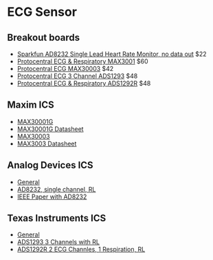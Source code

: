 # ECG Sensor

## Breakout boards
- [Sparkfun AD8232 Single Lead Heart Rate Monitor, no data out](https://github.com/sparkfun/AD8232_Heart_Rate_Monitor) $22
- [Protocentral ECG & Respiratory MAX3001](https://protocentral.com/product/protocentral-max30001) $60
- [Protocentral ECG MAX30003](https://protocentral.com/product/protocentral-max30003-single-lead-ecg-breakout-board-v2/) $42
- [Protocentral ECG 3 Channel ADS1293](https://protocentral.com/product/ads1292r-ecg-respiration-breakout-kit/) $48
- [Protocentral ECG & Respiratory ADS1292R](https://protocentral.com/product/ads1292r-ecg-respiration-breakout-kit/) $48

## Maxim ICS
- [MAX30001G](https://www.maximintegrated.com/en/products/analog/data-converters/analog-front-end-ics/MAX30001G.html)
- [MAX30001G Datasheet](https://datasheets.maximintegrated.com/en/ds/MAX30001G.pdf)
- [MAX30003](https://www.maximintegrated.com/en/products/analog/data-converters/analog-front-end-ics/MAX30003.html)
- [MAX3003 Datasheet](https://www.digikey.com/htmldatasheets/production/1994693/0/0/1/max30003.html?utm_adgroup=Integrated%20Circuits&utm_source=google&utm_medium=cpc&utm_campaign=Dynamic%20Search_EN_Product&utm_term=&utm_content=Integrated%20Circuits&gclid=Cj0KCQjwla-hBhD7ARIsAM9tQKvDKbhxIOCwuTKxuGPQEnPMAb2M2XKD20NTcfvLvnXPD3isk3i5nscaAoGZEALw_wcB)

## Analog Devices ICS
- [General](https://www.analog.com/en/applications/markets/healthcare-pavilion-home/vital-signs-measurement/electrocardiogram-ecg-measurement.html )
- [AD8232, single channel, RL](https://www.analog.com/en/products/ad8232.html)
- [IEEE Paper with AD8232](https://doi.org/10.1109/TIPTEKNO50054.2020.9299248)

## Texas Instruments ICS
- [General](https://www.ti.com/solution/electrocardiogram-ecg)
- [ADS1293 3 Channels with RL](https://www.ti.com/general/docs/suppproductinfo.tsp?distId=10&gotoUrl=https%3A%2F%2Fwww.ti.com%2Flit%2Fgpn%2Fads1293)
- [ADS1292R 2 ECG Channles, 1 Respiration, RL](https://www.ti.com/product/ADS1292R)
